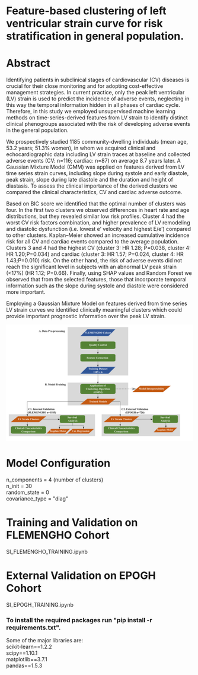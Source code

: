 # Feature-based clustering of left ventricular strain curve for risk stratification in general population. 

# Abstract
Identifying patients in subclinical stages of cardiovascular (CV) diseases is crucial for their close monitoring and for adopting cost-effective management strategies. In current practice, only the peak left ventricular (LV) strain is used to predict the incidence of adverse events, neglecting in this way the temporal information hidden in all phases of cardiac cycle. Therefore, in this study we employed unsupervised machine learning methods on time-series-derived features from LV strain to identify distinct clinical phenogroups associated with the risk of developing adverse events in the general population. 

We prospectively studied 1185 community-dwelling individuals (mean age, 53.2 years; 51.3% women), in whom we acquired clinical and echocardiographic data including LV strain traces at baseline and collected adverse events (CV: n=116; cardiac: n=87) on average 8.7 years later. A Gaussian Mixture Model (GMM) was applied on features derived from LV time series strain curves, including slope during systole and early diastole, peak strain, slope during late diastole and the duration and height of diastasis. To assess the clinical importance of the derived clusters we compared the clinical characteristics, CV and cardiac adverse outcome. 

Based on BIC score we identified that the optimal number of clusters was four. In the first two clusters we observed differences in heart rate and age distributions, but they revealed similar low risk profiles. Cluster 4 had the worst CV risk factors combination, and higher prevalence of LV remodeling and diastolic dysfunction (i.e. lowest e’ velocity and highest E/e’) compared to other clusters. Kaplan–Meier showed an increased cumulative incidence risk for all CV and cardiac events compared to the average population. Clusters 3 and 4 had the highest CV (cluster 3: HR 1.28; P=0.038, cluster 4: HR 1.20;P=0.034) and cardiac (cluster 3: HR 1.57; P=0.024, cluster 4: HR 1.43;P=0.010) risk. On the other hand, the risk of adverse events did not reach the significant level in subjects with an abnormal LV peak strain (<17%) (HR 1.12; P=0.66). Finally, using SHAP values and Random Forest we observed that from the selected features, those that incorporate temporal information such as the slope during systole and diastole were considered more important. 

Employing a Gaussian Mixture Model on features derived from time series LV strain curves we identified clinically meaningful clusters which could provide important prognostic information over the peak LV strain. 

  ![alt text](https://github.com/HCVE/LV_strain_clustering/blob/main/Images/LV%20Computational%20Pipeline.png?raw=true) 

# Model Configuration
n_components = 4 (number of clusters)  
n_init = 30  
random_state = 0  
covariance_type = "diag"  

# Training and Validation on FLEMENGHO Cohort
SI_FLEMENGHO_TRAINING.ipynb

# External Validation on EPOGH Cohort
SI_EPOGH_TRAINING.ipynb

### To install the required packages run "pip install -r requirements.txt". 

Some of the major libraries are:   
scikit-learn==1.2.2  
scipy==1.10.1  
matplotlib==3.7.1  
pandas==1.5.3 
